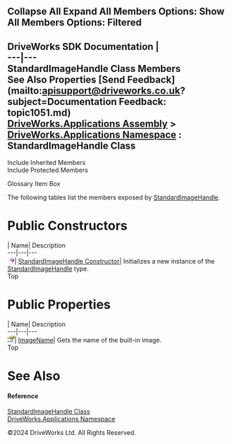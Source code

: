        

 Collapse All Expand All  Members Options: Show All  Members Options: Filtered   
---  
DriveWorks SDK Documentation  |   
---|---  
StandardImageHandle Class Members   
See Also Properties [Send Feedback](mailto:apisupport@driveworks.co.uk?subject=Documentation Feedback: topic1051.md)  
[DriveWorks.Applications Assembly](topic13.md) > [DriveWorks.Applications Namespace](topic16.md) : StandardImageHandle Class  
---  
  
Include Inherited Members    
Include Protected Members  


Glossary Item Box

The following tables list the members exposed by [StandardImageHandle](topic1051.md).

# Public Constructors

| Name| Description  
---|---|---  
![Public Constructor](dotnetimages/publicConstructor.gif)| [StandardImageHandle Constructor](topic1057.md)| Initializes a new instance of the [StandardImageHandle](topic1051.md) type.   
Top

# Public Properties

| Name| Description  
---|---|---  
![Public Property](dotnetimages/publicProperty.gif)| [ImageName](topic1058.md)| Gets the name of the built-in image.   
Top

# See Also

#### Reference

[StandardImageHandle Class](topic1051.md)   
[DriveWorks.Applications Namespace](topic16.md)

©2024 DriveWorks Ltd. All Rights Reserved.
